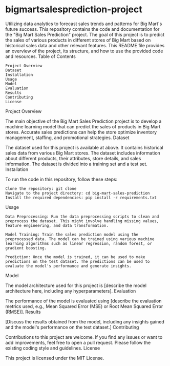 # bigmartsalesprediction-project
Utilizing data analytics to forecast sales trends and patterns for Big Mart's future success.
This repository contains the code and documentation for the "Big Mart Sales Prediction" project. The goal of this project is to predict the sales of various products in different stores of Big Mart based on historical sales data and other relevant features. This README file provides an overview of the project, its structure, and how to use the provided code and resources.
Table of Contents

    Project Overview
    Dataset
    Installation
    Usage
    Model
    Evaluation
    Results
    Contributing
    License

Project Overview

The main objective of the Big Mart Sales Prediction project is to develop a machine learning model that can predict the sales of products in Big Mart stores. Accurate sales predictions can help the store optimize inventory management, staffing, and promotional strategies.
Dataset

The dataset used for this project is available at above. It contains historical sales data from various Big Mart stores. The dataset includes information about different products, their attributes, store details, and sales information. The dataset is divided into a training set and a test set.
Installation

To run the code in this repository, follow these steps:

    Clone the repository: git clone
    Navigate to the project directory: cd big-mart-sales-prediction
    Install the required dependencies: pip install -r requirements.txt

Usage

    Data Preprocessing: Run the data preprocessing scripts to clean and preprocess the dataset. This might involve handling missing values, feature engineering, and data transformation.

    Model Training: Train the sales prediction model using the preprocessed data. The model can be trained using various machine learning algorithms such as linear regression, random forest, or gradient boosting.

    Prediction: Once the model is trained, it can be used to make predictions on the test dataset. The predictions can be used to evaluate the model's performance and generate insights.

Model

The model architecture used for this project is [describe the model architecture here, including any hyperparameters].
Evaluation

The performance of the model is evaluated using [describe the evaluation metrics used, e.g., Mean Squared Error (MSE) or Root Mean Squared Error (RMSE)].
Results

[Discuss the results obtained from the model, including any insights gained and the model's performance on the test dataset.]
Contributing

Contributions to this project are welcome. If you find any issues or want to add improvements, feel free to open a pull request. Please follow the existing coding style and guidelines.
License

This project is licensed under the MIT License.



